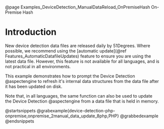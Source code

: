 @page Examples_DeviceDetection_ManualDataReload_OnPremiseHash On-Premise Hash

# Introduction

New device detection data files are released daily by 51Degrees. Where possible, we recommend using the [automatic update](@ref Features_AutomaticDatafileUpdates) feature to ensure you are using the latest data file. However, this feature is not available for all languages, and is not practical in all environments. 

This example demonstrates how to prompt the Device Detection @aspectengine to refresh it's internal data structures from the data file after it has been updated on disk.

Note that, in all languages, the same function can also be used to update the Device Detection @aspectengine from a data file that is held in memory.

@startsnippets
@grabexample{device-detection-php-onpremise,onpremise_2manual_data_update_8php,PHP}
@grabbedexample
@endsnippets
